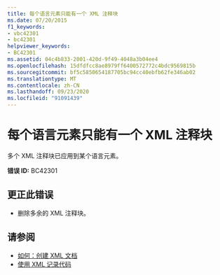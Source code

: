 ```yaml
---
title: 每个语言元素只能有一个 XML 注释块
ms.date: 07/20/2015
f1_keywords:
- vbc42301
- bc42301
helpviewer_keywords:
- BC42301
ms.assetid: 04c4b833-2001-420d-9f49-4048a3b04ee4
ms.openlocfilehash: 15dfdfcc8ae8979ff6400572772c4bdc9569815b
ms.sourcegitcommit: bf5c5850654187705bc94cc40ebfb62fe346ab02
ms.translationtype: MT
ms.contentlocale: zh-CN
ms.lasthandoff: 09/23/2020
ms.locfileid: "91091439"
---
```

# <a name="only-one-xml-comment-block-is-allowed-per-language-element"></a>每个语言元素只能有一个 XML 注释块

多个 XML 注释块已应用到某个语言元素。  
  
 **错误 ID:** BC42301  
  
## <a name="to-correct-this-error"></a>更正此错误  
  
- 删除多余的 XML 注释块。  
  
## <a name="see-also"></a>请参阅

- [如何：创建 XML 文档](../programming-guide/program-structure/how-to-create-xml-documentation.md)
- [使用 XML 记录代码](../programming-guide/program-structure/documenting-your-code-with-xml.md)
